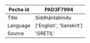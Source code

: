 |Pecha id | PAD3F7994
| --- | --- 
|Title | Siddhāntabindu 
|Language | ['English', 'Sanskrit']
|Source | 'GRETIL'